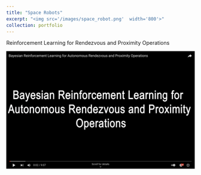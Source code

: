 ```yaml
---
title: "Space Robots"
excerpt: "<img src='/images/space_robot.png'  width='800'>"
collection: portfolio
---
```


Reinforcement Learning for Rendezvous and Proximity Operations

[![Watch the video](/images/space_robot_youtube1.png)](https://youtu.be/Elo7wOvmWXE)





